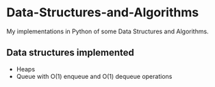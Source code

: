 # Data-Structures-and-Algorithms
My implementations in Python of some Data Structures and Algorithms.

##  Data structures implemented
* Heaps
* Queue with O(1) enqueue and O(1) dequeue operations
